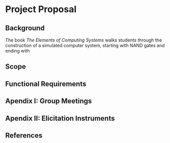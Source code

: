 # Project Proposal

## Background
The book *The Elements of Computing Systems* walks students through the construction of a simulated computer system, starting with NAND gates and ending with

## Scope

## Functional Requirements

## Apendix I: Group Meetings

## Apendix II: Elicitation Instruments

## References
